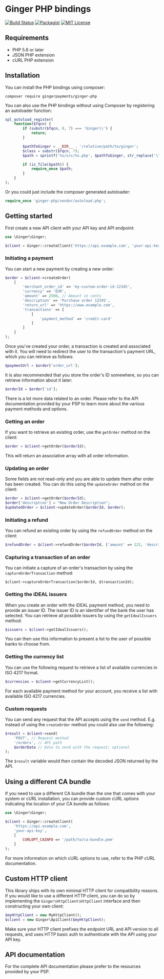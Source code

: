 # Ginger PHP bindings

[![Build Status](https://travis-ci.org/gingerpayments/ginger-php.svg)](https://travis-ci.org/gingerpayments/ginger-php)
[![Packagist](https://img.shields.io/packagist/v/gingerpayments/ginger-php)](https://packagist.org/packages/gingerpayments/ginger-php)
[![MIT License](https://img.shields.io/badge/license-MIT-brightgreen.svg)](https://github.com/gingerpayments/ginger-php/blob/master/LICENSE)

## Requirements

* PHP 5.6 or later
* JSON PHP extension
* cURL PHP extension

## Installation

You can install the PHP bindings using composer:

```
composer require gingerpayments/ginger-php
```

You can also use the PHP bindings without using Composer by registering an autoloader function:

```php
spl_autoload_register(
    function($fqcn) {
        if (substr($fqcn, 0, 7) === 'Ginger\\') {
            return;
        }

        $pathToGinger = __DIR__ . '/relative/path/to/ginger';
        $class = substr($fqcn, 7);
        $path = sprintf('%s/src/%s.php', $pathToGinger, str_replace('\\', '/', $class));

        if (is_file($path)) {
            require_once $path;
        }
    }
);
```

Or you could just include the composer generated autoloader:

```php
require_once 'ginger-php/vendor/autoload.php';
```

## Getting started

First create a new API client with your API key and API endpoint:

```php
use \Ginger\Ginger;

$client = Ginger::createClient('https://api.example.com', 'your-api-key');
```

### Initiating a payment

You can start a new payment by creating a new order:

```php
$order = $client->createOrder(
    [
        'merchant_order_id' => 'my-custom-order-id-12345',
        'currency' => 'EUR',
        'amount' => 2500, // Amount in cents
        'description' => 'Purchase order 12345',
        'return_url' => 'https://www.example.com',
        'transactions' => [
            [
                'payment_method' => 'credit-card'
            ]
        ]
    ]
);
```

Once you've created your order, a transaction is created and associated with it. You will need to redirect the user to
the transaction's payment URL, which you can retrieve as follows:

```php
$paymentUrl = $order['order_url'];
```

It is also recommended that you store the order's ID somewhere, so you can retrieve information about it later:

```php
$orderId = $order['id'];
```

There is a lot more data related to an order. Please refer to the API documentation provided by your PSP to learn more
about the various payment methods and options.

### Getting an order

If you want to retrieve an existing order, use the `getOrder` method on the client:

```php
$order = $client->getOrder($orderId);
```

This will return an associative array with all order information.

### Updating an order

Some fields are not read-only and you are able to update them after order has been created. You can do this using
the `updateOrder` method on the client:

```php
$order = $client->getOrder($orderId);
$order['description'] = "New Order Description";
$updatedOrder = $client->updateOrder($orderId, $order);
```

### Initiating a refund

You can refund an existing order by using the `refundOrder` method on the client:

```php
$refundOrder = $client->refundOrder($orderId, ['amount' => 123, 'description' => 'My refund']);
```

### Capturing a transaction of an order

You can initiate a capture of an order's transaction by using the `captureOrderTransaction` method:

```
$client->captureOrderTransaction($orderId, $transactionId);
```

### Getting the iDEAL issuers

When you create an order with the iDEAL payment method, you need to provide an issuer ID. The issuer ID is an identifier
of the bank the user has selected. You can retrieve all possible issuers by using the `getIdealIssuers` method:

```php
$issuers = $client->getIdealIssuers();
```

You can then use this information to present a list to the user of possible banks to choose from.

### Getting the currency list

You can use the following request to retrieve a list of available currencies in ISO 4217 format.

```php
$currencies = $client->getCurrencyList();
```

For each available payment method for your account, you receive a list with available ISO 4217 currencies.

### Custom requests

You can send any request that the API accepts using the `send` method. E.g. instead of using the `createOrder` method
you could also use the following:

```php
$result = $client->send(
    'POST', // Request method
    '/orders', // API path
    $orderData // Data to send with the request; optional
);
```

The `$result` variable would then contain the decoded JSON returned by the API.

## Using a different CA bundle

If you need to use a different CA bundle than the one that comes with your system or cURL installation, you can
provide custom cURL options indicating the location of your CA bundle as follows:

```php
use \Ginger\Ginger;

$client = Ginger::createClient(
    'https://api.example.com',
    'your-api-key',
    [
        CURLOPT_CAINFO => '/path/to/ca-bundle.pem'
    ]
);
```

For more information on which cURL options to use, refer to the PHP cURL documentation.

## Custom HTTP client

This library ships with its own minimal HTTP client for compatibility reasons. If you would like to use a different HTTP
client, you can do so by implementing the `Ginger\HttpClient\HttpClient` interface and then constructing your own
client:

```php
$myHttpClient = new MyHttpClient();
$client = new Ginger\ApiClient($myHttpClient);
```

Make sure your HTTP client prefixes the endpoint URL and API version to all requests, and uses HTTP basic auth to
authenticate with the API using your API key.

## API documentation

For the complete API documentation please prefer to the resources provided by your PSP.

